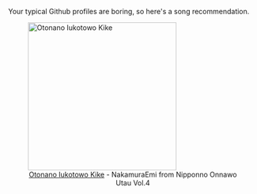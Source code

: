 Your typical Github profiles are boring, so here's a song recommendation.
<figure><img width="300" height="300" src="https://i.scdn.co/image/ab67616d0000b2730ae21fabd0591751d6baa22c" alt="Otonano Iukotowo Kike" /><figcaption align="center"><a href="https://open.spotify.com/track/2GEsbqeeqB4VWeG0LjUpCg" target="_blank">Otonano Iukotowo Kike</a> - NakamuraEmi from Nipponno Onnawo Utau Vol.4</figcaption></figure>
